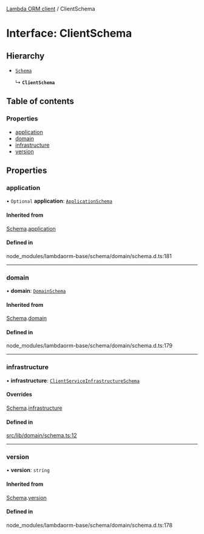 [Lambda ORM client](../README.md) / ClientSchema

# Interface: ClientSchema

## Hierarchy

- [`Schema`](Schema.md)

  ↳ **`ClientSchema`**

## Table of contents

### Properties

- [application](ClientSchema.md#application)
- [domain](ClientSchema.md#domain)
- [infrastructure](ClientSchema.md#infrastructure)
- [version](ClientSchema.md#version)

## Properties

### application

• `Optional` **application**: [`ApplicationSchema`](ApplicationSchema.md)

#### Inherited from

[Schema](Schema.md).[application](Schema.md#application)

#### Defined in

node_modules/lambdaorm-base/schema/domain/schema.d.ts:181

___

### domain

• **domain**: [`DomainSchema`](DomainSchema.md)

#### Inherited from

[Schema](Schema.md).[domain](Schema.md#domain)

#### Defined in

node_modules/lambdaorm-base/schema/domain/schema.d.ts:179

___

### infrastructure

• **infrastructure**: [`ClientServiceInfrastructureSchema`](ClientServiceInfrastructureSchema.md)

#### Overrides

[Schema](Schema.md).[infrastructure](Schema.md#infrastructure)

#### Defined in

[src/lib/domain/schema.ts:12](https://github.com/lambda-orm/lambdaorm-client-node/blob/af7af1fc556cf5613695df5bc65de430b994ea9e/src/lib/domain/schema.ts#L12)

___

### version

• **version**: `string`

#### Inherited from

[Schema](Schema.md).[version](Schema.md#version)

#### Defined in

node_modules/lambdaorm-base/schema/domain/schema.d.ts:178
